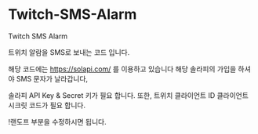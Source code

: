 # Twitch-SMS-Alarm
Twitch SMS Alarm


트위치 알람을 SMS로 보내는 코드 입니다.

해당 코드에는 
https://solapi.com/
를 이용하고 있습니다 해당 솔라피의 가입을 하셔야 SMS 문자가 날라갑니다,

솔라피 API Key & Secret 키가 필요 합니다.
또한, 트위치 클라이언트 ID 클라이언트 시크릿 코드가 필요 합니다.

!랜도프 부분을 수정하시면 됩니다.
